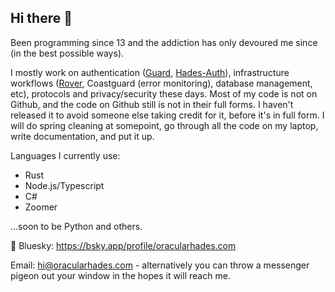 ## Hi there 👋

Been programming since 13 and the addiction has only devoured me since (in the best possible ways).

I mostly work on authentication ([Guard](https://github.com/oracularhades/guard), [Hades-Auth](https://github.com/oracularhades/hades-auth)), infrastructure workflows ([Rover](https://github.com/oracularhades/rover), Coastguard (error monitoring), database management, etc), protocols and privacy/security these days. Most of my code is not on Github, and the code on Github still is not in their full forms. I haven't released it to avoid someone else taking credit for it, before it's in full form. I will do spring cleaning at somepoint, go through all the code on my laptop, write documentation, and put it up.

Languages I currently use:
- Rust
- Node.js/Typescript
- C#
- Zoomer

...soon to be Python and others.

🦋 Bluesky: https://bsky.app/profile/oracularhades.com

Email: hi@oracularhades.com - alternatively you can throw a messenger pigeon out your window in the hopes it will reach me.

<!--
**oracularhades/oracularhades** is a ✨ _special_ ✨ repository because its `README.md` (this file) appears on your GitHub profile.

Here are some ideas to get you started:

- 🔭 I’m currently working on ...
- 🌱 I’m currently learning ...
- 👯 I’m looking to collaborate on ...
- 🤔 I’m looking for help with ...
- 💬 Ask me about ...
- 📫 How to reach me: ...
- 😄 Pronouns: ...
- ⚡ Fun fact: ...
-->
